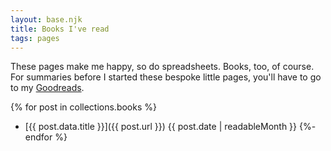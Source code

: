 ```yaml
---
layout: base.njk
title: Books I've read
tags: pages
---
```


These pages make me happy, so do spreadsheets. Books, too, of course. For summaries before I started these bespoke little pages, you'll have to go to my [Goodreads](TODO). 

<!-- TODO: Add tags -->
{% for post in collections.books %}
- [{{ post.data.title }}]({{ post.url }}) <span class="meta-text">{{ post.date | readableMonth }}</span>
{%- endfor %}   
